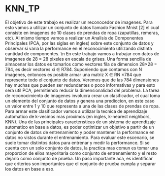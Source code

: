 # KNN_TP

El objetivo de este trabajo es realizar un reconocedor de imagenes. Para esto vamos a
utilizar un conjunto de datos llamado Fashion Mnist [2] el cual consiste en imagenes de 10
clases de prendas de ropa (zapatillas, remeras, etc). Al mismo tiempo vamos a realizar un
Analisis de Componentes Principales (PCA, por las siglas en ingles) sobre este conjunto de
datos y observar si varıa la performance en el reconocimiento utilizando distinta cantidad de
componentes. \n
En este trabajo vamos a trabajar con datos de imagenes de 28 × 28 pixeles en escala de
grises. Una forma sencilla de almacenar los datos es tomarlos como vectores fila de dimension
28×28 = 784, es decir vectores xi ∈ R784. Suponiendo que contamos con N imagenes, entonces
es posible armar una matriz X ∈ RN ×784 que represente todo el conjunto de datos. Veremos
que de las 784 dimensiones hay muchas que pueden ser redundantes o poco informativas y
para esto sera util PCA, permitiendo reducir la dimensionalidad del problema.
La tarea de reconocimiento de imagenes involucra crear un clasificador, el cual toma un
elemento del conjunto de datos y genera una prediccion, en este caso un valor entre 1 y 10
que representa a una de las clases de prendas de ropa. Para armar este clasificador vamos a
utilizar la tecnica de aprendizaje automatico de k-vecinos mas proximos (en ingles, k-nearest
neighbors, KNN).
Una de las principales caracterısticas de un sistema de aprendizaje automatico en base
a datos, es poder optimizar un objetivo a partir de un conjunto de datos de entrenamiento
y poder mantener la performance en datos no vistos durante el entrenamiento. Para evaluar
este escenario, se suele tomar distintos datos para entrenar y medir la performance. Si se
cuenta con un solo conjunto de datos, la practica mas comun es tomar una proporcion de
ellos mayoritaria como conjunto de entrenamiento y el resto dejarlo como conjunto de prueba.
Un paso importante aca, es identificar que criterios son importantes que el conjunto de prueba
cumpla y separar los datos en base a eso.
